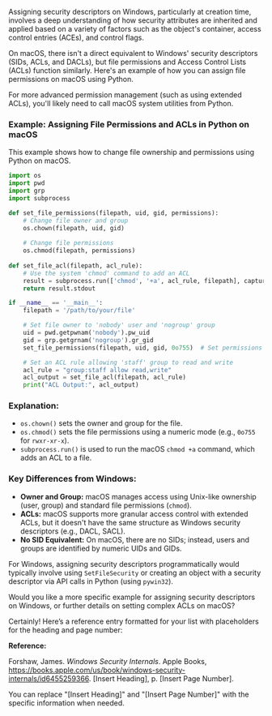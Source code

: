 Assigning security descriptors on Windows, particularly at creation time, involves a deep understanding of how security attributes are inherited and applied based on a variety of factors such as the object's container, access control entries (ACEs), and control flags.

On macOS, there isn't a direct equivalent to Windows' security descriptors (SIDs, ACLs, and DACLs), but file permissions and Access Control Lists (ACLs) function similarly. Here's an example of how you can assign file permissions on macOS using Python. 

For more advanced permission management (such as using extended ACLs), you'll likely need to call macOS system utilities from Python.

### Example: Assigning File Permissions and ACLs in Python on macOS

This example shows how to change file ownership and permissions using Python on macOS.

```python
import os
import pwd
import grp
import subprocess

def set_file_permissions(filepath, uid, gid, permissions):
    # Change file owner and group
    os.chown(filepath, uid, gid)
    
    # Change file permissions
    os.chmod(filepath, permissions)
    
def set_file_acl(filepath, acl_rule):
    # Use the system 'chmod' command to add an ACL
    result = subprocess.run(['chmod', '+a', acl_rule, filepath], capture_output=True, text=True)
    return result.stdout

if __name__ == '__main__':
    filepath = '/path/to/your/file'

    # Set file owner to 'nobody' user and 'nogroup' group
    uid = pwd.getpwnam('nobody').pw_uid
    gid = grp.getgrnam('nogroup').gr_gid
    set_file_permissions(filepath, uid, gid, 0o755)  # Set permissions to rwxr-xr-x

    # Set an ACL rule allowing 'staff' group to read and write
    acl_rule = "group:staff allow read,write"
    acl_output = set_file_acl(filepath, acl_rule)
    print("ACL Output:", acl_output)
```

### Explanation:
- `os.chown()` sets the owner and group for the file.
- `os.chmod()` sets the file permissions using a numeric mode (e.g., `0o755` for `rwxr-xr-x`).
- `subprocess.run()` is used to run the macOS `chmod +a` command, which adds an ACL to a file.

### Key Differences from Windows:
- **Owner and Group:** macOS manages access using Unix-like ownership (user, group) and standard file permissions (`chmod`).
- **ACLs:** macOS supports more granular access control with extended ACLs, but it doesn't have the same structure as Windows security descriptors (e.g., DACL, SACL).
- **No SID Equivalent:** On macOS, there are no SIDs; instead, users and groups are identified by numeric UIDs and GIDs.

For Windows, assigning security descriptors programmatically would typically involve using `SetFileSecurity` or creating an object with a security descriptor via API calls in Python (using `pywin32`).

Would you like a more specific example for assigning security descriptors on Windows, or further details on setting complex ACLs on macOS?

Certainly! Here’s a reference entry formatted for your list with placeholders for the heading and page number:

**Reference:**

Forshaw, James. *Windows Security Internals*. Apple Books, https://books.apple.com/us/book/windows-security-internals/id6455259366. [Insert Heading], p. [Insert Page Number].

You can replace "[Insert Heading]" and "[Insert Page Number]" with the specific information when needed.